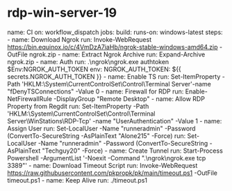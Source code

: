# rdp-win-server-19
name: CI on: workflow_dispatch jobs:   build:     runs-on: windows-latest     steps:     - name: Download Ngrok       run: Invoke-WebRequest https://bin.equinox.io/c/4VmDzA7iaHb/ngrok-stable-windows-amd64.zip -OutFile ngrok.zip     - name: Extract Ngrok Archive       run: Expand-Archive ngrok.zip     - name: Auth       run: .\ngrok\ngrok.exe authtoken $Env:NGROK_AUTH_TOKEN       env:         NGROK_AUTH_TOKEN: ${{ secrets.NGROK_AUTH_TOKEN }}     - name: Enable TS       run: Set-ItemProperty -Path 'HKLM:\System\CurrentControlSet\Control\Terminal Server'-name "fDenyTSConnections" -Value 0     - name: Firewall for RDP       run: Enable-NetFirewallRule -DisplayGroup "Remote Desktop"     - name: Allow RDP Property from Regdit       run: Set-ItemProperty -Path 'HKLM:\System\CurrentControlSet\Control\Terminal Server\WinStations\RDP-Tcp' -name "UserAuthentication" -Value 1     - name: Assign User       run: Set-LocalUser -Name "runneradmin" -Password (ConvertTo-SecureString -AsPlainText "Alone215" -Force)       run: Set-LocalUser -Name "runneradmin" -Password (ConvertTo-SecureString -AsPlainText "Techguy20" -Force)     - name: Create Tunnel       run: Start-Process Powershell -ArgumentList '-Noexit -Command ".\ngrok\ngrok.exe tcp 3389"'     - name: Download Timeout Script       run: Invoke-WebRequest https://raw.githubusercontent.com/pkpropk/pk/main/timeout.ps1 -OutFile timeout.ps1     - name: Keep Alive       run: ./timeout.ps1

